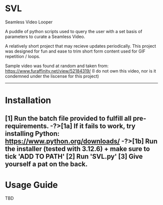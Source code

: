 # SVL
Seamless Video Looper

A puddle of python scripts used to query the user with a set basis of parameters to curate a Seamless Video.

A relatively short project that may recieve updates periodically.
This project was designed for fun and ease to trim short form content used for GIF repetition / loops.

Sample video was found at random and taken from:
https://www.furaffinity.net/view/52184319/
(I do not own this video, nor is it condemned under the liscense for this project)

----------------------------------------------- 
# Installation
[1] Run the batch file provided to fulfill all pre-requirements.
-?>[1a] If it fails to work, try installing Python: https://www.python.org/downloads/
-?>[1b] Run the installer (tested with 3.12.6) + make sure to tick 'ADD TO PATH'
[2] Run 'SVL.py'
[3] Give yourself a pat on the back.
-----------------------------------------------
# Usage Guide
TBD
